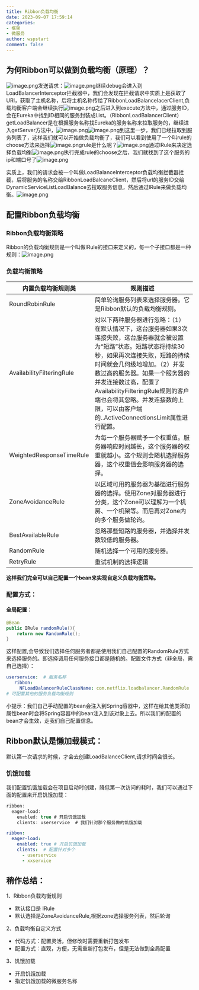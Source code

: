 ```yaml
---
title: Ribbon负载均衡
date: 2023-09-07 17:59:14
categories:
- 框架
- 微服务
author: wspstart
comment: false
---
```



## 为何Ribbon可以做到负载均衡（原理）？
![image.png](https://cdn.jsdelivr.net/gh/zrgzs/images@main/images/20230907220847.jpg)发送请求：![image.png](https://cdn.jsdelivr.net/gh/zrgzs/images@main/images/20230907220850.jpg)继续debug会进入到LoadBalancerInterceptor拦截器中，我们会发现在拦截请求中实质上是获取了URI，获取了主机名称，后将主机名称传给了RibbonLoadBalanceIacerClient,负载均衡客户端会继续执行![image.png](https://cdn.jsdelivr.net/gh/zrgzs/images@main/images/20230907220852.jpg)之后进入到execute方法中，通过服务ID，会在Eureka中找到ID相同的服务封装成List。（RibbonLoadBalancerClient）getLoadBalancer是在根据服务名称找Eureka的服务名称来拉取服务的，继续进入getServer方法中，![image.png](https://cdn.jsdelivr.net/gh/zrgzs/images@main/images/20230907220855.jpg)![image.png](https://cdn.jsdelivr.net/gh/zrgzs/images@main/images/20230907220859.jpg)到这里一步，我们已经拉取到服务列表了，这样我们就可以开始做负载均衡了，我们可以看到使用了一个叫rule的choose方法来选择![image.png](https://cdn.jsdelivr.net/gh/zrgzs/images@main/images/20230907220901.jpg)rule是什么呢？![image.png](https://cdn.jsdelivr.net/gh/zrgzs/images@main/images/20230907220903.jpg)通过IRule来决定选择负载均衡![image.png](https://cdn.jsdelivr.net/gh/zrgzs/images@main/images/20230907220906.jpg)执行完成rule的choose之后，我们就找到了这个服务的ip和端口号了![image.png](https://cdn.jsdelivr.net/gh/zrgzs/images@main/images/20230907220908.jpg)

实质上，我们的请求会被一个叫做LoadBalanceInterceptor负载均衡拦截器拦截，后将服务的名称交给RibbonLoadBalcaneClient，然后将url的服务ID交给DynamicServiceListLoadBalance去拉取服务信息，然后通过IRule来做负载均衡。![image.png](https://cdn.jsdelivr.net/gh/zrgzs/images@main/images/20230907220910.jpg)


## 配置Ribbon负载均衡

### Ribbon负载均衡策略
Ribbon的负载均衡规则是一个叫做IRule的接口来定义的，每一个子接口都是一种规则：![image.png](https://cdn.jsdelivr.net/gh/zrgzs/images@main/images/20230907220913.jpg)


### 负载均衡策略
| **内置负载均衡规则类** | **规则描述** |
| --- | --- |
| RoundRobinRule | 简单轮询服务列表来选择服务器。它是Ribbon默认的负载均衡规则。 |
| AvailabilityFilteringRule | 对以下两种服务器进行忽略：（1）在默认情况下，这台服务器如果3次连接失败，这台服务器就会被设置为“短路”状态。短路状态将持续30秒，如果再次连接失败，短路的持续时间就会几何级地增加。（2）并发数过高的服务器。如果一个服务器的并发连接数过高，配置了AvailabilityFilteringRule规则的客户端也会将其忽略。并发连接数的上限，可以由客户端的<clientName>.<clientConfigNameSpace>.ActiveConnectionsLimit属性进行配置。 |
| WeightedResponseTimeRule | 为每一个服务器赋予一个权重值。服务器响应时间越长，这个服务器的权重就越小。这个规则会随机选择服务器，这个权重值会影响服务器的选择。 |
| ZoneAvoidanceRule | 以区域可用的服务器为基础进行服务器的选择。使用Zone对服务器进行分类，这个Zone可以理解为一个机房、一个机架等。而后再对Zone内的多个服务做轮询。 |
| BestAvailableRule | 忽略那些短路的服务器，并选择并发数较低的服务器。 |
| RandomRule | 随机选择一个可用的服务器。 |
| RetryRule | 重试机制的选择逻辑 |

**这样我们完全可以自己配置一个bean来实现自定义负载均衡策略。**

### 配置方式：

#### 全局配置：
```java
@Bean
public IRule randomRule(){
    return new RandomRule();
}
```
这样配置,会导致我们选择任何服务者都是使用我们自己配置的RandomRule方式来选择服务的。即选择调用任何服务接口都是随机的。配置文件方式（非全局，需自己选择）：
```yaml
userservice:  # 服务名称
   ribbon:
     NFLoadBalancerRuleClassName: com.netflix.loadbalancer.RandomRule  # 负载均衡规则
# 可配置其他的服务负载均衡规则
```


小提示：我们自己手动配置的bean会注入到Spring容器中，这样在给其他类添加属性bean时会将Spring容器中的bean注入到该对象上去。所以我们的配置的bean才会生效，走我们自己配置信息。


## Ribbon默认是懒加载模式：
默认第一次请求的时候，才会去创建LoadBalanceClient,请求时间会很长。

### 饥饿加载
我们配置饥饿加载会在项目启动时创建，降低第一次访问的耗时，我们可以通过下面的配置来开启饥饿加载：
```java
ribbon:
  eager-load:
    enabled: true # 开启饥饿加载
    clients: userservice  # 我们针对那个服务做的饥饿加载
```
```yaml
ribbon:
  eager-load:
    enabled: true # 开启饥饿加载
    clients:  # 配置针对多个
      - userservice
      - xxservice
```


## 稍作总结：
1、Ribbon负载均衡规则

- 默认接口是 IRule
- 默认选择是ZoneAvoidanceRule,根据zone选择服务列表，然后轮询

2、负载均衡自定义方式

- 代码方式：配置灵活，但修改时需要重新打包发布
- 配置方式：直观，方便，无需重新打包发布，但是无法做到全局配置

3、饥饿加载

- 开启饥饿加载
- 指定饥饿加载的微服务名称
